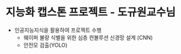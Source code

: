 # 지능화 캡스톤 프로젝트 - 도규원교수님

  - 인공지능지식을 활용하여 프로젝트 수행
      - 웨이퍼 불량 식별을 위한 심층 컨볼루션 신경망 설계 (CNN)
      - 안전모 검출(YOLO)
